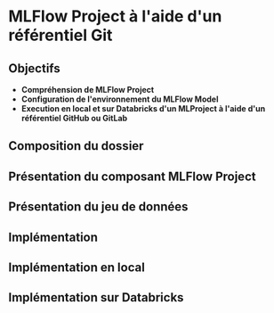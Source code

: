 MLFlow Project à l'aide d'un référentiel Git
============================================


Objectifs
---------

* **Compréhension de MLFlow Project**
* **Configuration de l'environnement du MLFlow Model**
* **Execution en local et sur Databricks d'un MLProject à l'aide d'un référentiel GitHub ou GitLab**

Composition du dossier
----------------------



Présentation du composant MLFlow Project
----------------------------------------


Présentation du jeu de données
------------------------------


Implémentation
--------------



Implémentation en local
-----------------------



Implémentation sur Databricks
-----------------------------
